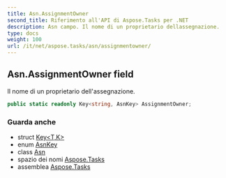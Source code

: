 ```yaml
---
title: Asn.AssignmentOwner
second_title: Riferimento all'API di Aspose.Tasks per .NET
description: Asn campo. Il nome di un proprietario dellassegnazione.
type: docs
weight: 100
url: /it/net/aspose.tasks/asn/assignmentowner/
---
```

## Asn.AssignmentOwner field

Il nome di un proprietario dell'assegnazione.

```csharp
public static readonly Key<string, AsnKey> AssignmentOwner;
```

### Guarda anche

* struct [Key&lt;T,K&gt;](../../key-2/)
* enum [AsnKey](../../asnkey/)
* class [Asn](../)
* spazio dei nomi [Aspose.Tasks](../../asn/)
* assemblea [Aspose.Tasks](../../../)


